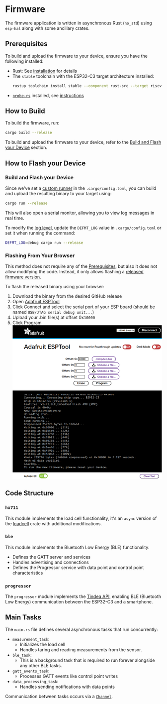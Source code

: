 # Firmware
The firmware application is written in asynchronous Rust (`no_std`) using `esp-hal` along with some ancillary crates.

## Prerequisites

To build and upload the firmware to your device, ensure you have the following installed:
- Rust: See [installation](https://rustup.rs/) for details
- The `stable` toolchain with the ESP32-C3 target architecture installed:
  ```bash
  rustup toolchain install stable --component rust-src --target riscv32imc-unknown-none-elf
  ```
- [`probe-rs`](https://probe.rs/) installed, see [instructions](https://probe.rs/docs/getting-started/installation/)

## How to Build
To build the firmware, run:
```bash
cargo build --release
```
To build and upload the firmware to your device, refer to the [Build and Flash your Device](#build-and-flash-your-device) section.

## How to Flash your Device
### Build and Flash your Device
Since we've set a [custom runner](https://doc.rust-lang.org/cargo/reference/config.html#targettriplerunner) in the `.cargo/config.toml`, you can build and upload the resulting binary to your target using:
```bash
cargo run --release
```
This will also open a serial monitor, allowing you to view log messages in real time.

To modify the [log level](https://defmt.ferrous-systems.com/filtering), update the `DEFMT_LOG` value in `.cargo/config.toml` or set it when running the command:
```bash
DEFMT_LOG=debug cargo run --release
```

### Flashing From Your Browser
This method does not require any of the [Prerequisites](#prerequisites), but also it does not allow modifying the code. Instead, it only allows flashing a [released firmware version](https://github.com/crimpdeq/crimpdeq-firmware/releases).

To flash the released binary using your browser:
1. Download the binary from the desired GitHub release
2. Open [Adafruit ESPTool](https://adafruit.github.io/Adafruit_WebSerial_ESPTool/)
3. Click Connect and select the serial port of your ESP board (should be named `USB/JTAG serial debug unit...`)
4. Upload your .bin file(s) at offset 0x`10000`
5. Click Program
  ![Flashing with ESPTool](./assets/esptool.png)

## Code Structure
### `hx711`
This module implements the load cell functionality, it's an `async` version of the [loadcell](https://crates.io/crates/loadcell) crate with additional modifications.
### `ble`
This module implements the Bluetooth Low Energy (BLE) functionality:
- Defines the GATT server and services
- Handles advertising and connections
- Defines the Progressor service with data point and control point characteristics
### `progressor`
The `progressor` module implements the [Tindeq API](https://tindeq.com/progressor_api/), enabling BLE (Bluetooth Low Energy) communication between the ESP32-C3 and a smartphone.
## Main Tasks
The `main.rs` file defines several asynchronous tasks that run concurrently:
- `measurement_task`:
  - Initializes the load cell
  - Handles taring and reading measurements from the sensor.
- `ble_task`:
  - This is a background task that is required to run forever alongside any other BLE tasks.
- `gatt_events_task`:
  - Processes GATT events like control point writes
- `data_processing_task`:
  - Handles sending notifications with data points

Communication between tasks occurs via a [`Channel`](https://docs.embassy.dev/embassy-sync/git/default/channel/struct.Channel.html).
